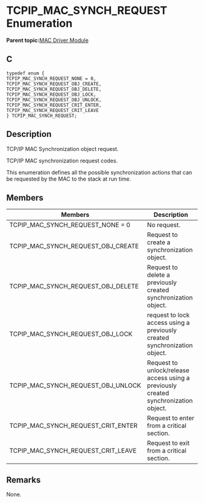 # TCPIP\_MAC\_SYNCH\_REQUEST Enumeration

**Parent topic:**[MAC Driver Module](GUID-0C1AF471-66D4-472F-84AF-212E9E18B21D.md)

## C

```
typedef enum {
TCPIP_MAC_SYNCH_REQUEST_NONE = 0,
TCPIP_MAC_SYNCH_REQUEST_OBJ_CREATE,
TCPIP_MAC_SYNCH_REQUEST_OBJ_DELETE,
TCPIP_MAC_SYNCH_REQUEST_OBJ_LOCK,
TCPIP_MAC_SYNCH_REQUEST_OBJ_UNLOCK,
TCPIP_MAC_SYNCH_REQUEST_CRIT_ENTER,
TCPIP_MAC_SYNCH_REQUEST_CRIT_LEAVE
} TCPIP_MAC_SYNCH_REQUEST;
```

## Description

TCP/IP MAC Synchronization object request.

TCP/IP MAC synchronization request codes.

This enumeration defines all the possible synchronization actions that can be requested by the MAC to the stack at run time.

## Members

|Members|Description|
|-------|-----------|
|TCPIP\_MAC\_SYNCH\_REQUEST\_NONE = 0|No request.|
|TCPIP\_MAC\_SYNCH\_REQUEST\_OBJ\_CREATE|Request to create a synchronization object.|
|TCPIP\_MAC\_SYNCH\_REQUEST\_OBJ\_DELETE|Request to delete a previously created synchronization object.|
|TCPIP\_MAC\_SYNCH\_REQUEST\_OBJ\_LOCK|request to lock access using a previously created synchronization object.|
|TCPIP\_MAC\_SYNCH\_REQUEST\_OBJ\_UNLOCK|Request to unlock/release access using a previously created synchronization object.|
|TCPIP\_MAC\_SYNCH\_REQUEST\_CRIT\_ENTER|Request to enter from a critical section.|
|TCPIP\_MAC\_SYNCH\_REQUEST\_CRIT\_LEAVE|Request to exit from a critical section.|

## Remarks

None.

